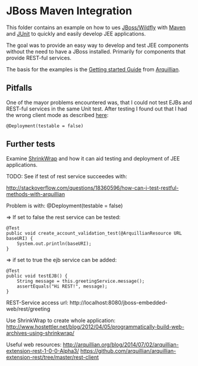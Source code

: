 # JBoss Maven Integration

This folder contains an example on how to ues [JBoss/Wildfly](http://wildfly.org/) with [Maven](https://maven.apache.org/) and [JUnit](http://junit.org/) to quickly and easily develop JEE applications.

The goal was to provide an easy way to develop and test JEE components without the need to have a JBoss installed. Primarily for components that provide REST-ful services.

The basis for the examples is the [Getting started Guide](http://arquillian.org/guides/getting_started/) from [Arquillian](http://arquillian.org/).

## Pitfalls
One of the mayor problems encountered was, that I could not test EJBs and REST-ful services in the same Unit test. After testing I found out that I had the wrong client mode as described [here](https://docs.jboss.org/author/display/ARQ/Test+run+modes?_sscc=t):

	@Deployment(testable = false)

## Further tests
Examine [ShrinkWrap](https://github.com/shrinkwrap) and how it can aid testing and deployment of JEE applications.

TODO:
See if test of rest service succeedes with:

http://stackoverflow.com/questions/18360596/how-can-i-test-restful-methods-with-arquillian

Problem is with:
	@Deployment(testable = false)
	
=> If set to false the rest service can be tested:

	@Test
	public void create_account_validation_test(@ArquillianResource URL baseURI) {
		System.out.println(baseURI);
	}

=> if set to true the ejb service can  be added:

	@Test
	public void testEJB() {
		String message = this.greetingService.message();
		assertEquals("Hi REST!", message);
	} 


REST-Service access url:
http://localhost:8080/jboss-embedded-web/rest/greeting


Use ShrinkWrap to create whole application:
http://www.hostettler.net/blog/2012/04/05/programmatically-build-web-archives-using-shrinkwrap/


Useful web resources:
http://arquillian.org/blog/2014/07/02/arquillian-extension-rest-1-0-0-Alpha3/
https://github.com/arquillian/arquillian-extension-rest/tree/master/rest-client